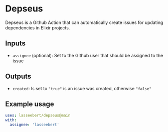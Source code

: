 # Depseus

Depseus is a Github Action that can automatically create issues for updating dependencies in Elixir projects.

## Inputs

* `assignee` (optional): Set to the Github user that should be assigned to the issue

## Outputs

* `created`: Is set to `"true"` is an issue was created, otherwise `"false"`

## Example usage

```yaml
uses: lasseebert/depseus@main
with:
  assignee: 'lasseebert'
```
